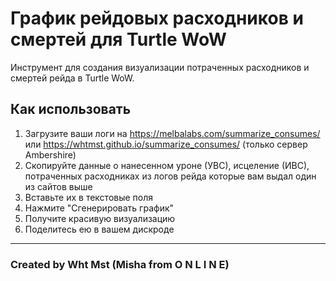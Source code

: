 # График рейдовых расходников и смертей для Turtle WoW

Инструмент для создания визуализации потраченных расходников и смертей рейда в Turtle WoW.

## Как использовать

1. Загрузите ваши логи на https://melbalabs.com/summarize_consumes/ или https://whtmst.github.io/summarize_consumes/ (только сервер Ambershire)
2. Скопируйте данные о нанесенном уроне (УВС), исцеление (ИВС), потраченных расходниках из логов рейда которые вам выдал один из сайтов выше
3. Вставьте их в текстовые поля
4. Нажмите "Сгенерировать график"
5. Получите красивую визуализацию
6. Поделитесь ею в вашем дискроде

---

### Created by Wht Mst (Misha from O N L I N E)
